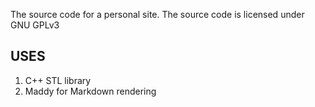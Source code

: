 The source code for a personal site.
The source code is licensed under GNU GPLv3

USES
----

1. C++ STL library
2. Maddy for Markdown rendering

